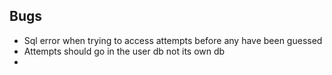 ## Bugs
- Sql error when trying to access attempts before any have been guessed
- Attempts should go in the user db not its own db
-
